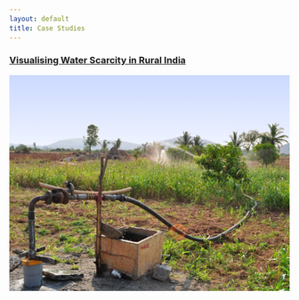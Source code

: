 ```yaml
---
layout: default
title: Case Studies
---
```



<div id="case-studies">
 <div class="case-study">
  <div class="image">
 	<a href="../case-studies/visualising-water-scarcity.html">
 	<h3>Visualising Water Scarcity in Rural India</h3>
 	<img src="/assets/images/borewell-small.jpg">
 	</a>
  </div>
 </div>
</div>
